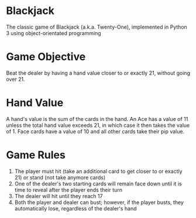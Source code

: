 # Blackjack
The classic game of Blackjack (a.k.a. Twenty-One), implemented in Python 3 using object-orientated programming

# Game Objective
Beat the dealer by having a hand value closer to or exactly 21, without going over 21.

# Hand Value
A hand's value is the sum of the cards in the hand. An Ace has a value of 11 unless the total hand value exceeds 21, in which case it then takes the value of 1. Face cards have a value of 10 and all other cards take their pip value.

# Game Rules
  1) The player must hit (take an additional card to get closer to or exactly 21) or stand (not take anymore cards)
  2) One of the dealer's two starting cards will remain face down until it is time to reveal after the player ends their turn
  3) The dealer will hit until they reach 17
  4) Both the player and dealer can bust; however, if the player busts, they automatically lose, regardless of the dealer's hand
